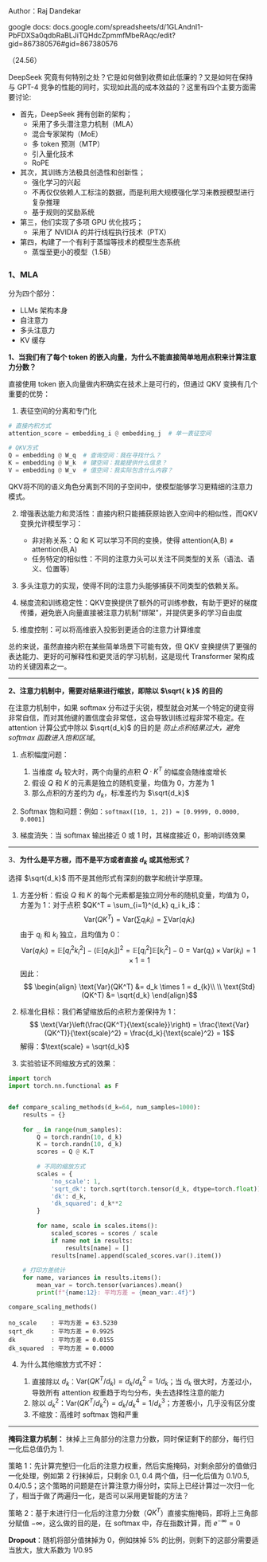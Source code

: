 
Author：Raj Dandekar

google docs: docs.google.com/spreadsheets/d/1GLAndnI1-PbFDXSa0qdbRaBLJiTQHdcZpmmfMbeRAqc/edit?gid=867380576#gid=867380576


（24.56）

DeepSeek 究竟有何特别之处？它是如何做到收费如此低廉的？又是如何在保持与 GPT-4 竞争的性能的同时，实现如此高的成本效益的？这里有四个主要方面需要讨论:

* 首先，DeepSeek 拥有创新的架构；
	* 采用了多头潜注意力机制（MLA）
	* 混合专家架构（MoE）
	* 多 token 预测（MTP）
	* 引入量化技术
	* RoPE
* 其次，其训练方法极具创造性和创新性；
	* 强化学习的兴起
	* 不再仅仅依赖人工标注的数据，而是利用大规模强化学习来教授模型进行复杂推理
	* 基于规则的奖励系统
* 第三，他们实现了多项 GPU 优化技巧；
	* 采用了 NVIDIA 的并行线程执行技术（PTX）
* 第四，构建了一个有利于蒸馏等技术的模型生态系统
	* 蒸馏至更小的模型（1.5B）


### 1、MLA

分为四个部分：

* LLMs 架构本身
* 自注意力
* 多头注意力
* KV 缓存


**1、当我们有了每个 token 的嵌入向量，为什么不能直接简单地用点积来计算注意力分数？**

直接使用 token 嵌入向量做内积确实在技术上是可行的，但通过 QKV 变换有几个重要的优势：

1. 表征空间的分离和专门化

```python
# 直接内积方式
attention_score = embedding_i @ embedding_j  # 单一表征空间

# QKV方式
Q = embedding @ W_q  # 查询空间：我在寻找什么？
K = embedding @ W_k  # 键空间：我能提供什么信息？
V = embedding @ W_v  # 值空间：我实际包含什么内容？
```

QKV将不同的语义角色分离到不同的子空间中，使模型能够学习更精细的注意力模式。

2. 增强表达能力和灵活性：直接内积只能捕获原始嵌入空间中的相似性，而QKV变换允许模型学习：
	* 非对称关系：Q 和 K 可以学习不同的变换，使得 attention(A,B) ≠ attention(B,A)
	* 任务特定的相似性：不同的注意力头可以关注不同类型的关系（语法、语义、位置等）

3. 多头注意力的实现，使得不同的注意力头能够捕获不同类型的依赖关系。

4. 梯度流和训练稳定性：QKV变换提供了额外的可训练参数，有助于更好的梯度传播，避免嵌入向量直接被注意力机制"绑架"，并提供更多的学习自由度

5. 维度控制：可以将高维嵌入投影到更适合的注意力计算维度

总的来说，虽然直接内积在某些简单场景下可能有效，但 QKV 变换提供了更强的表达能力、更好的可解释性和更灵活的学习机制，这是现代 Transformer 架构成功的关键因素之一。

-----------

**2、注意力机制中，需要对结果进行缩放，即除以 $\sqrt{ k }$ 的目的**

在注意力机制中，如果 softmax 分布过于尖锐，模型就会对某一个特定的键变得非常自信，而对其他键的置信度会非常低，这会导致训练过程非常不稳定。在 attention 计算公式中除以 $\sqrt{d_k}$ 的目的是 *防止点积结果过大，避免 softmax 函数进入饱和区域*。

1. 点积幅度问题：
	1. 当维度 $d_k$ 较大时，两个向量的点积 $Q \cdot K^T$ 的幅度会随维度增长
	2. 假设 $Q$ 和 $K$ 的元素是独立的随机变量，均值为 0，方差为 1
	3. 那么点积的方差约为 $d_k$，标准差约为 $\sqrt{d_k}$

2. Softmax 饱和问题：例如：`softmax([10, 1, 2]) ≈ [0.9999, 0.0000, 0.0001]`

3. 梯度消失：当 softmax 输出接近 0 或 1 时，其梯度接近 0，影响训练效果

----

3、**为什么是平方根，而不是平方或者直接 $d_{k}$ 或其他形式？**

选择 $\sqrt{d_k}$ 而不是其他形式有深刻的数学和统计学原理。

1. 方差分析：假设 $Q$ 和 $K$ 的每个元素都是独立同分布的随机变量，均值为 0，方差为 1：对于点积 $QK^T = \sum_{i=1}^{d_k} q_i k_i$：$$
\text{Var}(QK^T) = \text{Var}\left(\sum q_i k_i\right) = \sum \text{Var}(q_i k_i)$$由于 $q_i$ 和 $k_i$ 独立，且均值为 0：$$
\text{Var}(q_i k_i) = \mathbb{E}[q_i^2 k_i^2] - (\mathbb{E}[q_i k_i])^2 
= \mathbb{E}[q_i^2] \mathbb{E}[k_i^2] - 0
= \text{Var}(q_i) \times \text{Var}(k_i) = 1 \times 1 = 1$$因此：$$
\begin{align}
\text{Var}(QK^T) &= d_k \times 1 = d_{k}\\ \\
\text{Std}(QK^T) &= \sqrt{d_k}
\end{align}$$
2. 标准化目标：我们希望缩放后的点积方差保持为 1：$$
\text{Var}\left(\frac{QK^T}{\text{scale}}\right) = \frac{\text{Var}(QK^T)}{\text{scale}^2} = \frac{d_k}{\text{scale}^2} = 1$$
解得：$\text{scale} = \sqrt{d_k}$

3. 实验验证不同缩放方式的效果：

```python
import torch
import torch.nn.functional as F


def compare_scaling_methods(d_k=64, num_samples=1000):
    results = {}
    
    for _ in range(num_samples):
        Q = torch.randn(10, d_k)
        K = torch.randn(10, d_k)
        scores = Q @ K.T
        
        # 不同的缩放方式
        scales = {
            'no_scale': 1,
            'sqrt_dk': torch.sqrt(torch.tensor(d_k, dtype=torch.float)),
            'dk': d_k,
            'dk_squared': d_k**2
        }
        
        for name, scale in scales.items():
            scaled_scores = scores / scale
            if name not in results:
                results[name] = []
            results[name].append(scaled_scores.var().item())
    
    # 打印方差统计
    for name, variances in results.items():
        mean_var = torch.tensor(variances).mean()
        print(f"{name:12}: 平均方差 = {mean_var:.4f}")

compare_scaling_methods()
```

```
no_scale    : 平均方差 = 63.5230 
sqrt_dk     : 平均方差 = 0.9925 
dk          : 平均方差 = 0.0155 
dk_squared  : 平均方差 = 0.0000
```

4. 为什么其他缩放方式不好：

	1. 直接除以 $d_k$：$\text{Var}(QK^T / d_k) = d_k / d_k^2 = 1/d_k$；当 $d_k$ 很大时，方差过小，导致所有 attention 权重趋于均匀分布，失去选择性注意的能力
	2. 除以 $d_k^2$：$\text{Var}(QK^T / d_k^2) = d_k / d_k^4 = 1/d_k^3$；方差极小，几乎没有区分度
	3. 不缩放：高维时 softmax 饱和严重

--------

**掩码注意力机制：** 抹掉上三角部分的注意力分数，同时保证剩下的部分，每行归一化后总值仍为 1.

策略 1：先计算完整归一化后的注意力权重，然后实施掩码，对剩余部分的值做归一化处理，例如第 2 行抹掉后，只剩余 0.1, 0.4 两个值，归一化后值为 0.1/0.5,   0.4/0.5；这个策略的问题是在计算注意力得分时，实际上已经计算过一次归一化了，相当于做了两遍归一化，是否可以采用更智能的方法？

策略 2：基于未进行归一化后的注意力分数（$QK^T$）直接实施掩码，即将上三角部分赋值 $-\infty$，这么做的目的是，在 softmax 中，存在指数计算，而 $e^{-\infty}=0$

**Dropout**：随机将部分值抹掉为 0，例如抹掉 5% 的比例，则剩下的这部分需要适当放大，放大系数为 $1/0.95$

